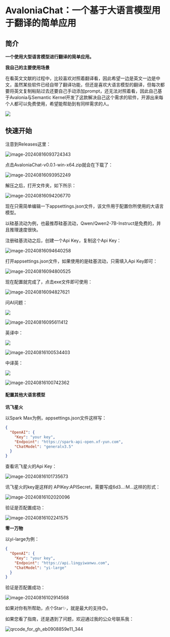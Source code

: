 # AvaloniaChat：一个基于大语言模型用于翻译的简单应用

## 简介

**一个使用大型语言模型进行翻译的简单应用。**

**我自己的主要使用场景**

在看英文文献的过程中，比较喜欢对照着翻译看，因此希望一边是英文一边是中文，虽然某些软件已经自带了翻译功能，但还是喜欢大语言模型的翻译，但每次都要将英文复制粘贴过去还要自己手动添加prompt，还无法对照着看，因此自己基于Avalonia与Semantic Kernel开发了这款解决自己这个需求的软件，开源出来每个人都可以免费使用，希望能帮助到有同样需求的人。

![](https://mingupupup.oss-cn-wuhan-lr.aliyuncs.com/imgs/AvaloniaChat02.png)

## 快速开始

注意到Releases这里：

![image-20240816093724343](https://mingupupup.oss-cn-wuhan-lr.aliyuncs.com/imgs/image-20240816093724343.png)

点击AvaloniaChat-v0.0.1-win-x64.zip就会在下载了：

![image-20240816093952249](https://mingupupup.oss-cn-wuhan-lr.aliyuncs.com/imgs/image-20240816093952249.png)

解压之后，打开文件夹，如下所示：

![image-20240816094206770](https://mingupupup.oss-cn-wuhan-lr.aliyuncs.com/imgs/image-20240816094206770.png)

现在只需简单编辑一下appsettings.json文件，该文件用于配置你所使用的大语言模型。

以硅基流动为例，也最推荐硅基流动，Qwen/Qwen2-7B-Instruct是免费的，并且推理速度很快。

注册硅基流动之后，创建一个Api Key，复制这个Api Key：

![image-20240816094640258](https://mingupupup.oss-cn-wuhan-lr.aliyuncs.com/imgs/image-20240816094640258.png)

打开appsettings.json文件，如果使用的是硅基流动，只需填入Api Key即可：

![image-20240816094800525](https://mingupupup.oss-cn-wuhan-lr.aliyuncs.com/imgs/image-20240816094800525.png)

现在配置就完成了，点击exe文件即可使用：

![image-20240816094827621](https://mingupupup.oss-cn-wuhan-lr.aliyuncs.com/imgs/image-20240816094827621.png)

问AI问题：

![](https://mingupupup.oss-cn-wuhan-lr.aliyuncs.com/imgs/AvaloniaChat-v0.0.1.gif)

![image-20240816095611412](https://mingupupup.oss-cn-wuhan-lr.aliyuncs.com/imgs/image-20240816095611412.png)

英译中：

![](https://mingupupup.oss-cn-wuhan-lr.aliyuncs.com/imgs/AvaloniaChat-v0.0.1-2.gif)

![image-20240816100534403](https://mingupupup.oss-cn-wuhan-lr.aliyuncs.com/imgs/image-20240816100534403.png)

中译英：

![](https://mingupupup.oss-cn-wuhan-lr.aliyuncs.com/imgs/AvaloniaChat-v0.0.1-3.gif)

![image-20240816100742362](https://mingupupup.oss-cn-wuhan-lr.aliyuncs.com/imgs/image-20240816100742362.png)

#### 配置其他大语言模型

**讯飞星火**

以Spark Max为例，appsettings.json文件这样写：

```json
{
  "OpenAI": {
    "Key": "your key",
    "Endpoint": "https://spark-api-open.xf-yun.com",
    "ChatModel": "generalv3.5"
  }
}
```

查看讯飞星火的Api Key：

![image-20240816101735673](https://mingupupup.oss-cn-wuhan-lr.aliyuncs.com/imgs/image-20240816101735673.png)

讯飞星火的key是这样的 APIKey:APISecret，需要写成6d3...:M...这样的形式：

![image-20240816102020096](https://mingupupup.oss-cn-wuhan-lr.aliyuncs.com/imgs/image-20240816102020096.png)

验证是否配置成功：

![image-20240816102241575](https://mingupupup.oss-cn-wuhan-lr.aliyuncs.com/imgs/image-20240816102241575.png)

**零一万物**

以yi-large为例：

```json
{
  "OpenAI": {
    "Key": "your key",
    "Endpoint": "https://api.lingyiwanwu.com",
    "ChatModel": "yi-large"
  }
}
```

验证是否配置成功：

![image-20240816102914568](https://mingupupup.oss-cn-wuhan-lr.aliyuncs.com/imgs/image-20240816102914568.png)

如果对你有所帮助，点个Star✨，就是最大的支持😊。

如果您看了指南，还是遇到了问题，欢迎通过我的公众号联系我：

![qrcode_for_gh_eb0908859e11_344](https://mingupupup.oss-cn-wuhan-lr.aliyuncs.com/imgs/qrcode_for_gh_eb0908859e11_344.jpg)



